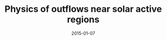 ---
title: "Physics of outflows near solar active regions"
collection: publications
permalink: /publication/2015-outflows-near-active-regions
date: 2015-01-07
venue: 'Annales Geophysicae'
link: 'https://doi.org/10.5194/angeo-33-25-2015'
citation: 'Price, D. J., Taroyan, Y., Physics of outflows near solar active regions, Annales Geophysicae, 33,
25-29 (2015) doi: https://doi.org/10.5194/angeo-33-25-2015'
---